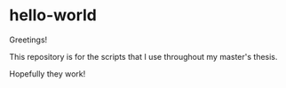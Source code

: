 # hello-world

Greetings!

This repository is for the scripts that I use throughout my master's thesis. 

Hopefully they work!

